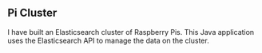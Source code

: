 ## Pi Cluster

I have built an Elasticsearch cluster of Raspberry Pis. This Java application uses the Elasticsearch API to manage the data on the cluster.
